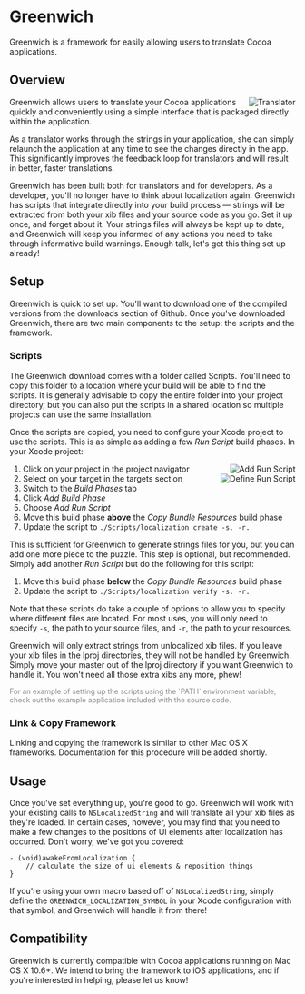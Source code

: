 # Greenwich

Greenwich is a framework for easily allowing users to translate Cocoa applications.

## Overview

[![Translator](https://github.com/fadingred/Greenwich/raw/master/Documentation/translator.png)](https://github.com/fadingred/Greenwich/raw/master/Documentation/translator.png)

Greenwich allows users to translate your Cocoa applications quickly and conveniently using a
simple interface that is packaged directly within the application.

As a translator works through the strings in your application, she can simply relaunch the
application at any time to see the changes directly in the app. This significantly improves
the feedback loop for translators and will result in better, faster translations.

Greenwich has been built both for translators and for developers. As a developer, you'll no
longer have to think about localization again. Greenwich has scripts that integrate directly
into your build process &mdash; strings will be extracted from both your xib files and your
source code as you go. Set it up once, and forget about it. Your strings files will always be
kept up to date, and Greenwich will keep you informed of any actions you need to take through
informative build warnings. Enough talk, let's get this thing set up already!

## Setup

Greenwich is quick to set up. You'll want to download one of the compiled versions from the
downloads section of Github. Once you've downloaded Greenwich, there are two main components
to the setup: the scripts and the framework.

### Scripts

The Greenwich download comes with a folder called Scripts. You'll need to copy this folder
to a location where your build will be able to find the scripts. It is generally advisable
to copy the entire folder into your project directory, but you can also put the scripts
in a shared location so multiple projects can use the same installation.

Once the scripts are copied, you need to configure your Xcode project to use the scripts.
This is as simple as adding a few _Run Script_ build phases. In your Xcode project:

<div class="small">

[![Add Run Script](https://github.com/fadingred/Greenwich/raw/master/Documentation/runscript.png)](https://github.com/fadingred/Greenwich/raw/master/Documentation/runscript.png)
[![Define Run Script](https://github.com/fadingred/Greenwich/raw/master/Documentation/definescript.png)](https://github.com/fadingred/Greenwich/raw/master/Documentation/definescript.png)

</div>
  
  1. Click on your project in the project navigator
  1. Select on your target in the targets section
  1. Switch to the _Build Phases_ tab
  1. Click _Add Build Phase_
  1. Choose _Add Run Script_
  1. Move this build phase **above** the _Copy Bundle Resources_ build phase
  1. Update the script to `./Scripts/localization create -s. -r.`

This is sufficient for Greenwich to generate strings files for you, but you can add one more piece to the puzzle.
This step is optional, but recommended. Simply add another _Run Script_ but do the following for this script:

  1. Move this build phase **below** the _Copy Bundle Resources_ build phase
  1. Update the script to `./Scripts/localization verify -s. -r.`

Note that these scripts do take a couple of options to allow you to specify where different files are located.
For most uses, you will only need to specify `-s`, the path to your source files, and `-r`, the path to your
resources.

Greenwich will only extract strings from unlocalized xib files. If you leave your xib files in the
lproj directories, they will not be handled by Greenwich. Simply move your master out of the lproj
directory if you want Greenwich to handle it. You won't need all those extra xibs any more, phew!

<span class="note">
For an example of setting up the scripts using the `PATH` environment variable, check out
the example application included with the source code.
</span>

### Link & Copy Framework

Linking and copying the framework is similar to other Mac OS X frameworks.
Documentation for this procedure will be added shortly.


## Usage

Once you've set everything up, you're good to go. Greenwich will work with your existing calls to
`NSLocalizedString` and will translate all your xib files as they're loaded. In certain cases,
however, you may find that you need to make a few changes to the positions of UI elements after
localization has occurred. Don't worry, we've got you covered:

    - (void)awakeFromLocalization {
        // calculate the size of ui elements & reposition things
    }

If you're using your own macro based off of `NSLocalizedString`, simply define the `GREENWICH_LOCALIZATION_SYMBOL` in
your Xcode configuration with that symbol, and Greenwich will handle it from there!


## Compatibility

Greenwich is currently compatible with Cocoa applications running on Mac OS X 10.6+. We intend
to bring the framework to iOS applications, and if you're interested in helping, please let us
know!


<style>
img {
    float: right;
    clear: both;
    margin-left: 20px;
    max-height: 300px;
}
.small img {
    max-height: 200px;
}
.note {
    font-size: 90%;
    color: #888;
}
</style>
